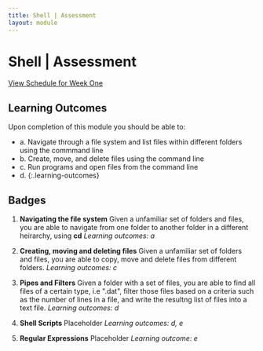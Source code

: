 ```yaml
---
title: Shell | Assessment
layout: module
---
```




# Shell | Assessment
[View Schedule for Week One](index.html)


## Learning Outcomes

Upon completion of this module you should be able to:

- a. Navigate through a file system and list files within different folders using the commmand line
- b. Create, move, and delete files using the command line
- c. Run programs and open files from the command line
- d. 
{:.learning-outcomes}



## Badges

1. **Navigating the file system**
Given a unfamiliar set of folders and files, you are able to navigate from one folder to another folder in a different heirarchy, using **cd**
_Learning outcomes: a_


3. **Creating, moving and deleting files**
Given a unfamiliar set of folders and files, you are able to copy, move and delete files from different folders.
_Learning outcomes: c_


4. **Pipes and Filters**
Given a folder with a set of files, you are able to find all files of a certain type, i.e ".dat", filter those files based on a criteria such as the number of lines in a file, and write the resultng list of files into a text file.
_Learning outcomes: d_


5. **Shell Scripts**
Placeholder
_Learning outcomes: d, e_


6. **Regular Expressions**
Placeholder
_Learning outcome: e_

